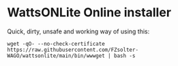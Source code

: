 ﻿# WattsONLite Online installer

Quick, dirty, unsafe and working way of using this:
```
wget -qO- --no-check-certificate https://raw.githubusercontent.com/FZsolter-WAGO/wattsonlite/main/bin/wwwget | bash -s
```
